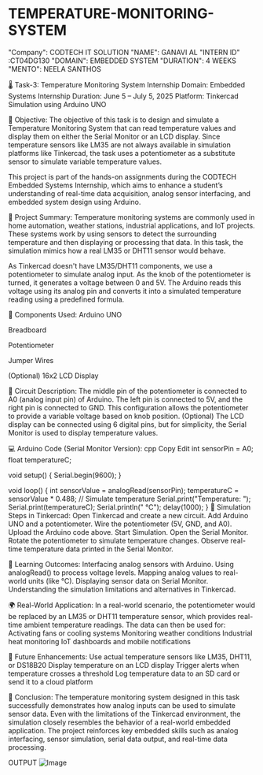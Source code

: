 # TEMPERATURE-MONITORING-SYSTEM
"Company": CODTECH IT SOLUTION
"NAME": GANAVI AL
"INTERN ID" :CT04DG130
"DOMAIN": EMBEDDED SYSTEM
"DURATION": 4 WEEKS
"MENTO": NEELA SANTHOS

🌡️ Task-3: Temperature Monitoring System
Internship Domain: Embedded Systems
Internship Duration: June 5 – July 5, 2025
Platform: Tinkercad Simulation using Arduino UNO

📌 Objective:
The objective of this task is to design and simulate a Temperature Monitoring System that can read temperature values and display them on either the Serial Monitor or an LCD display. Since temperature sensors like LM35 are not always available in simulation platforms like Tinkercad, the task uses a potentiometer as a substitute sensor to simulate variable temperature values.

This project is part of the hands-on assignments during the CODTECH Embedded Systems Internship, which aims to enhance a student’s understanding of real-time data acquisition, analog sensor interfacing, and embedded system design using Arduino.

🧠 Project Summary:
Temperature monitoring systems are commonly used in home automation, weather stations, industrial applications, and IoT projects. These systems work by using sensors to detect the surrounding temperature and then displaying or processing that data. In this task, the simulation mimics how a real LM35 or DHT11 sensor would behave.

As Tinkercad doesn't have LM35/DHT11 components, we use a potentiometer to simulate analog input. As the knob of the potentiometer is turned, it generates a voltage between 0 and 5V. The Arduino reads this voltage using its analog pin and converts it into a simulated temperature reading using a predefined formula.

🧰 Components Used:
Arduino UNO

Breadboard

Potentiometer

Jumper Wires

(Optional) 16x2 LCD Display

🔌 Circuit Description:
The middle pin of the potentiometer is connected to A0 (analog input pin) of Arduino.
The left pin is connected to 5V, and the right pin is connected to GND.
This configuration allows the potentiometer to provide a variable voltage based on knob position.
(Optional) The LCD display can be connected using 6 digital pins, but for simplicity, the Serial Monitor is used to display temperature values.

💻 Arduino Code (Serial Monitor Version):
cpp
Copy
Edit
int sensorPin = A0;
float temperatureC;

void setup() {
  Serial.begin(9600);
}

void loop() {
  int sensorValue = analogRead(sensorPin);
  temperatureC = sensorValue * 0.488; // Simulate temperature
  Serial.print("Temperature: ");
  Serial.print(temperatureC);
  Serial.println(" °C");
  delay(1000);
}
🧪 Simulation Steps in Tinkercad:
Open Tinkercad and create a new circuit.
Add Arduino UNO and a potentiometer.
Wire the potentiometer (5V, GND, and A0).
Upload the Arduino code above.
Start Simulation.
Open the Serial Monitor.
Rotate the potentiometer to simulate temperature changes.
Observe real-time temperature data printed in the Serial Monitor.

🎯 Learning Outcomes:
Interfacing analog sensors with Arduino.
Using analogRead() to process voltage levels.
Mapping analog values to real-world units (like °C).
Displaying sensor data on Serial Monitor.
Understanding the simulation limitations and alternatives in Tinkercad.

🌍 Real-World Application:
In a real-world scenario, the potentiometer would be replaced by an LM35 or DHT11 temperature sensor, which provides real-time ambient temperature readings. The data can then be used for:
Activating fans or cooling systems
Monitoring weather conditions
Industrial heat monitoring
IoT dashboards and mobile notifications

🔮 Future Enhancements:
Use actual temperature sensors like LM35, DHT11, or DS18B20
Display temperature on an LCD display
Trigger alerts when temperature crosses a threshold
Log temperature data to an SD card or send it to a cloud platform

📝 Conclusion:
The temperature monitoring system designed in this task successfully demonstrates how analog inputs can be used to simulate sensor data. Even with the limitations of the Tinkercad environment, the simulation closely resembles the behavior of a real-world embedded application. The project reinforces key embedded skills such as analog interfacing, sensor simulation, serial data output, and real-time data processing.

OUTPUT
![Image](https://github.com/user-attachments/assets/c0dce602-6b30-43ca-bb1b-04e66a0ed2e2)

